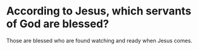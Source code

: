 # According to Jesus, which servants of God are blessed?

Those are blessed who are found watching and ready when Jesus comes.
